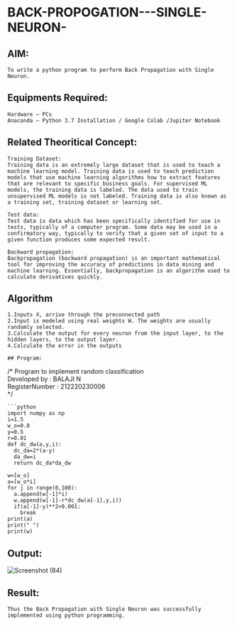 # BACK-PROPOGATION---SINGLE-NEURON-
## AIM:
```
To write a python program to perform Back Propagation with Single Neuron.
```

## Equipments Required:
```
Hardware – PCs
Anaconda – Python 3.7 Installation / Google Colab /Jupiter Notebook
```
## Related Theoritical Concept:
```
Training Dataset:
Training data is an extremely large dataset that is used to teach a machine learning model. Training data is used to teach prediction models that use machine learning algorithms how to extract features that are relevant to specific business goals. For supervised ML models, the training data is labeled. The data used to train unsupervised ML models is not labeled. Training data is also known as a training set, training dataset or learning set.

Test data:
Test data is data which has been specifically identified for use in tests, typically of a computer program. Some data may be used in a confirmatory way, typically to verify that a given set of input to a given function produces some expected result.

Backward propagation:
Backpropagation (backward propagation) is an important mathematical tool for improving the accuracy of predictions in data mining and machine learning. Essentially, backpropagation is an algorithm used to calculate derivatives quickly.
``` 

## Algorithm
```
1.Inputs X, arrive through the preconnected path
2.Input is modeled using real weights W. The weights are usually randomly selected.
3.Calculate the output for every neuron from the input layer, to the hidden layers, to the output layer.
4.Calculate the error in the outputs

## Program:
```
/*
Program to implement random classification\
Developed by   : BALAJI N\
RegisterNumber :  212220230006\
*/
```
```python
import numpy as np
i=1.5    
w_o=0.8  
y=0.5    
r=0.01   
def dc_dw(a,y,i):
  dc_da=2*(a-y)
  da_dw=i
  return dc_da*da_dw
  
w=[w_o]
a=[w_o*i]
for j in range(0,100):
  a.append(w[-1]*i)
  w.append(w[-1]-r*dc_dw(a[-1],y,i))
  if(a[-1]-y)**2<0.001:
    break
print(a)
print(" ")
print(w)
```

## Output:
![Screenshot (84)](https://user-images.githubusercontent.com/75234946/163837492-a423177c-28e6-42ee-b97c-657d6021756a.png)

## Result:
```
Thus the Back Propagation with Single Neuron was successfully implemented using python programming.
```




